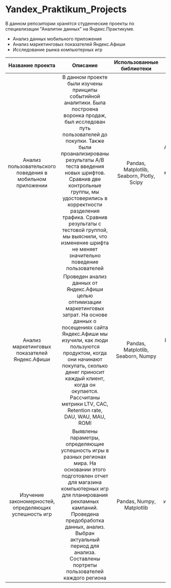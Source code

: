 # Yandex_Praktikum_Projects

В данном репозитории хранятся студенческие проекты по специализации "Аналитик данных" на Яндекс.Практикуме.

* Анализ данных мобильного приложения
* Анализ маркетинговых показателей Яндекс.Афиши
* Исследование рынка компьютерных игр

| Название проекта                                           | Описание          |  Использованные библиотеки  |  Навыки  |
| :---:                                                      | :---:                      | :---:                       | :---:            |
| Анализ пользовательского поведения в мобильном приложении  | В данном проекте были изучены принципы событийной аналитики. Была построена воронка продаж, был исследован путь пользователей до покупки. Также были проанализированы результаты A/B теста введения новых шрифтов. Сравнив две контрольные группы, мы удостоверились в корректности разделения трафика. Сравнив результаты с тестовой группой, мы выяснили, что изменение шрифта не меняет значительно поведение пользователей   | Pandas, Matplotlib, Seaborn, Plotly, Scipy                         |    A/B-тестирование, событийная аналитика, продуктовые метрики, проверка статистических гипотез, визуализация данных          |
| Анализ маркетинговых показателей Яндекс.Афиши              | Проведен анализ данных от Яндекс.Афиши целью оптимизации маркетинговых затрат. На основе данных о посещениях сайта Яндекс.Афиши мы изучили, как люди пользуются продуктом, когда они начинают покупать, сколько денег приносит каждый клиент, когда он окупается. Рассчитаны метрики LTV, CAC, Retention rate, DAU, WAU, MAU, ROMI                       | Pandas, Matplotlib, Seaborn, Numpy                        |    Когортный анализ, юнит-экономика, продуктовые метрики           |
| Изучение закономерностей, определяющих успешность игр      |       Выявлены параметры, определяющие успешность игры в разных регионах мира. На основании этого подготовлен отчет для магазина компьютерных игр для планирования рекламных кампаний. Проведена предобработка данных, анализ. Выбран актуальный период для анализа. Составлены портреты пользователей каждого региона                   |    Pandas, Numpy, Matplotlib                       |    предобработка данных, исследовательский анализ данных, описательная статистика           |
